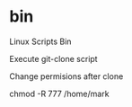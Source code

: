 # bin
Linux Scripts Bin 

Execute git-clone script

Change permisions after clone

chmod -R 777 /home/mark

